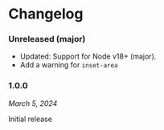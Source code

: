 # Changelog

### Unreleased (major)

- Updated: Support for Node v18+ (major).
- Add a warning for `inset-area`

### 1.0.0

_March 5, 2024_

Initial release

